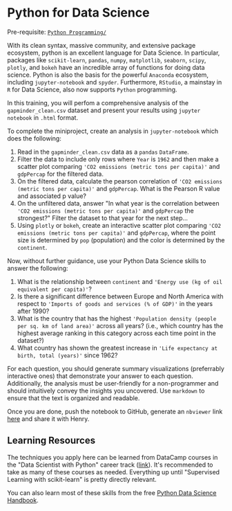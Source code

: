 # Python for Data Science

Pre-requisite: [`Python Programming/`](https://github.com/Bioinformatics-Research-Network/training-requirements/tree/main/Python%20Programming)

With its clean syntax, massive community, and extensive package ecosystem, python is an excellent language for Data Science. In particular, packages like `scikit-learn`, `pandas`, `numpy`, `matplotlib`, `seaborn`, `scipy`, `plotly`, and `bokeh` have an incredible array of functions for doing data science. Python is also the basis for the powerful `Anaconda` ecosystem, including `jupyter-notebook` and `spyder`. Furthermore, `RStudio`, a mainstay in `R` for Data Science, also now supports `Python` programming. 

In this training, you will perfom a comprehensive analysis of the `gapminder_clean.csv` dataset and present your results using `jupyter notebook` in `.html` format. 

To complete the miniproject, create an analysis in `jupyter-notebook` which does the following:

1. Read in the `gapminder_clean.csv` data as a `pandas` `DataFrame`.
2. Filter the data to include only rows where `Year` is `1962` and then make a scatter plot comparing `'CO2 emissions (metric tons per capita)'` and `gdpPercap` for the filtered data. 
3. On the filtered data, calculate the pearson correlation of `'CO2 emissions (metric tons per capita)'` and `gdpPercap`. What is the Pearson R value and associated p value?
4. On the unfiltered data, answer "In what year is the correlation between `'CO2 emissions (metric tons per capita)'` and `gdpPercap` the strongest?" Filter the dataset to that year for the next step...
5. Using `plotly` or `bokeh`, create an interactive scatter plot comparing `'CO2 emissions (metric tons per capita)'` and `gdpPercap`, where the point size is determined by `pop` (population) and the color is determined by the `continent`. 

Now, without further guidance, use your Python Data Science skills to answer the following:

1. What is the relationship between `continent` and `'Energy use (kg of oil equivalent per capita)'`? 
2. Is there a significant difference between Europe and North America with respect to `'Imports of goods and services (% of GDP)'` in the years after 1990?
3. What is the country that has the highest `'Population density (people per sq. km of land area)'` across all years? (i.e., which country has the highest average ranking in this category across each time point in the dataset?)
4. What country has shown the greatest increase in `'Life expectancy at birth, total (years)'` since 1962? 

For each question, you should generate summary visualizations (preferrably interactive ones) that demonstrate your answer to each question. Additionally, the analysis must be user-friendly for a non-programmer and should intuitively convey the insights you uncovered. Use `markdown` to ensure that the text is organized and readable. 

Once you are done, push the notebook to GitHub, generate an `nbviewer` link [here](https://nbviewer.jupyter.org/) and share it with Henry.

## Learning Resources

The techniques you apply here can be learned from DataCamp courses in the "Data Scientist with Python" career track ([link](https://learn.datacamp.com/career-tracks/data-scientist-with-python)). It's recommended to take as many of these courses as needed. Everything up until "Supervised Learning with scikit-learn" is pretty directly relevant.

You can also learn most of these skills from the free [Python Data Science Handbook](https://jakevdp.github.io/PythonDataScienceHandbook/).


